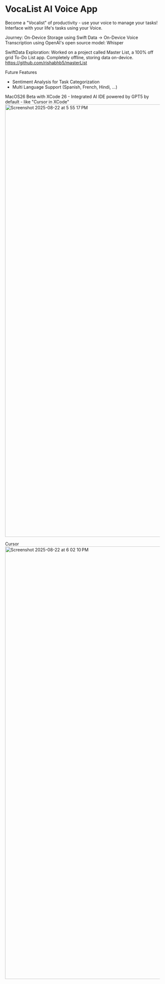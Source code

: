 # VocaList AI Voice App

Become a "Vocalist" of productivity - use your voice to manage your tasks!
Interface with your life's tasks using your Voice.

Journey:
On-Device Storage using Swift Data -> On-Device Voice Transcription using OpenAI's open source model: Whisper

SwiftData Exploration: Worked on a project called Master List, a 100% off grid To-Do List app. Completely offline, storing data on-device. https://github.com/rishabhb5/masterList

Future Features
- Sentiment Analysis for Task Categorization
- Multi Language Support (Spanish, French, Hindi, ...)

MacOS26 Beta with XCode 26 - Integrated AI IDE powered by GPT5 by default - like "Cursor in XCode"
<img width="2595" height="1406" alt="Screenshot 2025-08-22 at 5 55 17 PM" src="https://github.com/user-attachments/assets/61ccb9ed-771e-4d0e-81f6-6192d2610aa7" />

Cursor
<img width="2079" height="1406" alt="Screenshot 2025-08-22 at 6 02 10 PM" src="https://github.com/user-attachments/assets/577df505-5613-4b53-9b4b-5b0f5f9da2d9" />
